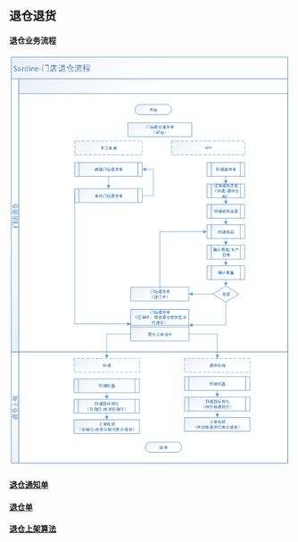 ## 退仓退货

#### 退仓业务流程

![](../image/return.png)

#### [退仓通知单](退仓通知单.md)

#### [退仓单](退仓单.md)

#### [退仓上架算法](退仓上架算法.md)